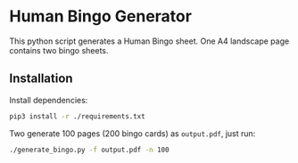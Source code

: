 # Human Bingo Generator
This python script generates a Human Bingo sheet. One A4 landscape page contains two bingo sheets.

## Installation
Install dependencies:
```bash
pip3 install -r ./requirements.txt
```

Two generate 100 pages (200 bingo cards) as `output.pdf`, just run:
```bash
./generate_bingo.py -f output.pdf -n 100
```